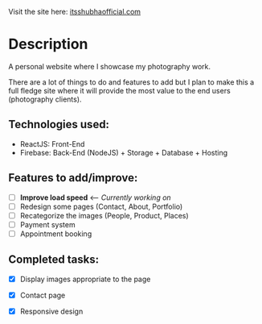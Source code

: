 Visit the site here: [itsshubhaofficial.com](https://itsshubhaofficial.com)

# Description
A personal website where I showcase my photography work.

There are a lot of things to do and features to add but I plan to make this a full fledge site where it will provide the most value to the end users (photography clients).

## Technologies used:
- ReactJS: Front-End
- Firebase: Back-End (NodeJS) + Storage + Database + Hosting

## Features to add/improve:
- [ ] **Improve load speed** <-- *Currently working on*
- [ ] Redesign some pages (Contact, About, Portfolio)
- [ ] Recategorize the images (People, Product, Places)
- [ ] Payment system
- [ ] Appointment booking

## Completed tasks:
- [x] Display images appropriate to the page
- [x] Contact page
- [x] Responsive design

